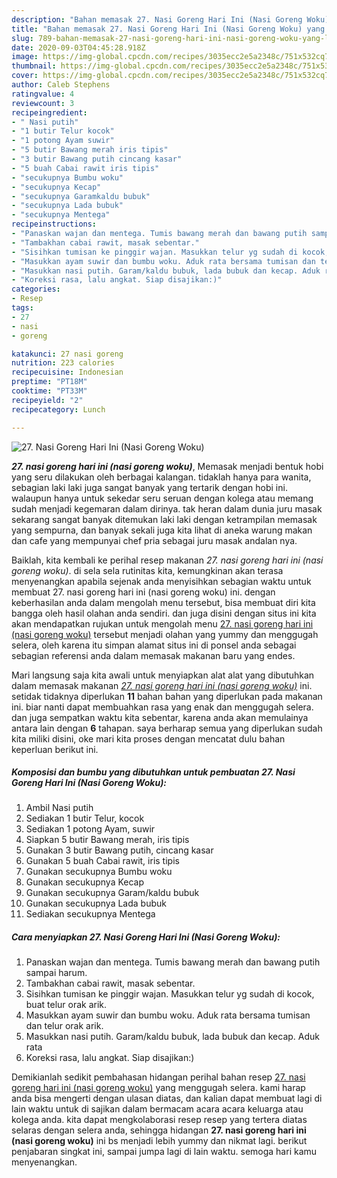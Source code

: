 ```yaml
---
description: "Bahan memasak 27. Nasi Goreng Hari Ini (Nasi Goreng Woku) yang Lezat"
title: "Bahan memasak 27. Nasi Goreng Hari Ini (Nasi Goreng Woku) yang Lezat"
slug: 789-bahan-memasak-27-nasi-goreng-hari-ini-nasi-goreng-woku-yang-lezat
date: 2020-09-03T04:45:28.918Z
image: https://img-global.cpcdn.com/recipes/3035ecc2e5a2348c/751x532cq70/27-nasi-goreng-hari-ini-nasi-goreng-woku-foto-resep-utama.jpg
thumbnail: https://img-global.cpcdn.com/recipes/3035ecc2e5a2348c/751x532cq70/27-nasi-goreng-hari-ini-nasi-goreng-woku-foto-resep-utama.jpg
cover: https://img-global.cpcdn.com/recipes/3035ecc2e5a2348c/751x532cq70/27-nasi-goreng-hari-ini-nasi-goreng-woku-foto-resep-utama.jpg
author: Caleb Stephens
ratingvalue: 4
reviewcount: 3
recipeingredient:
- " Nasi putih"
- "1 butir Telur kocok"
- "1 potong Ayam suwir"
- "5 butir Bawang merah iris tipis"
- "3 butir Bawang putih cincang kasar"
- "5 buah Cabai rawit iris tipis"
- "secukupnya Bumbu woku"
- "secukupnya Kecap"
- "secukupnya Garamkaldu bubuk"
- "secukupnya Lada bubuk"
- "secukupnya Mentega"
recipeinstructions:
- "Panaskan wajan dan mentega. Tumis bawang merah dan bawang putih sampai harum."
- "Tambakhan cabai rawit, masak sebentar."
- "Sisihkan tumisan ke pinggir wajan. Masukkan telur yg sudah di kocok, buat telur orak arik."
- "Masukkan ayam suwir dan bumbu woku. Aduk rata bersama tumisan dan telur orak arik."
- "Masukkan nasi putih. Garam/kaldu bubuk, lada bubuk dan kecap. Aduk rata"
- "Koreksi rasa, lalu angkat. Siap disajikan:)"
categories:
- Resep
tags:
- 27
- nasi
- goreng

katakunci: 27 nasi goreng 
nutrition: 223 calories
recipecuisine: Indonesian
preptime: "PT18M"
cooktime: "PT33M"
recipeyield: "2"
recipecategory: Lunch

---
```



![27. Nasi Goreng Hari Ini (Nasi Goreng Woku)](https://img-global.cpcdn.com/recipes/3035ecc2e5a2348c/751x532cq70/27-nasi-goreng-hari-ini-nasi-goreng-woku-foto-resep-utama.jpg)

<b><i>27. nasi goreng hari ini (nasi goreng woku)</i></b>, Memasak menjadi bentuk hobi yang seru dilakukan oleh berbagai kalangan. tidaklah hanya para wanita, sebagian laki laki juga sangat banyak yang tertarik dengan hobi ini. walaupun hanya untuk sekedar seru seruan dengan kolega atau memang sudah menjadi kegemaran dalam dirinya. tak heran dalam dunia juru masak sekarang sangat banyak ditemukan laki laki dengan ketrampilan memasak yang sempurna, dan banyak sekali juga kita lihat di aneka warung makan dan cafe yang mempunyai chef pria sebagai juru masak andalan nya.

Baiklah, kita kembali ke perihal resep makanan <i>27. nasi goreng hari ini (nasi goreng woku)</i>. di sela sela rutinitas kita, kemungkinan akan terasa menyenangkan apabila sejenak anda menyisihkan sebagian waktu untuk membuat 27. nasi goreng hari ini (nasi goreng woku) ini. dengan keberhasilan anda dalam mengolah menu tersebut, bisa membuat diri kita bangga oleh hasil olahan anda sendiri. dan juga disini dengan situs ini kita akan mendapatkan rujukan untuk mengolah menu <u>27. nasi goreng hari ini (nasi goreng woku)</u> tersebut menjadi olahan yang yummy dan menggugah selera, oleh karena itu simpan alamat situs ini di ponsel anda sebagai sebagian referensi anda dalam memasak makanan baru yang endes.




Mari langsung saja kita awali untuk menyiapkan alat alat yang dibutuhkan dalam memasak makanan <u><i>27. nasi goreng hari ini (nasi goreng woku)</i></u> ini. setidak tidaknya diperlukan <b>11</b> bahan bahan yang diperlukan pada makanan ini. biar nanti dapat membuahkan rasa yang enak dan menggugah selera. dan juga sempatkan waktu kita sebentar, karena anda akan memulainya antara lain dengan <b>6</b> tahapan. saya berharap semua yang diperlukan sudah kita miliki disini, oke mari kita proses dengan mencatat dulu bahan keperluan berikut ini.

<!--inarticleads1-->

##### Komposisi dan bumbu yang dibutuhkan untuk pembuatan 27. Nasi Goreng Hari Ini (Nasi Goreng Woku):

1. Ambil  Nasi putih
1. Sediakan 1 butir Telur, kocok
1. Sediakan 1 potong Ayam, suwir
1. Siapkan 5 butir Bawang merah, iris tipis
1. Gunakan 3 butir Bawang putih, cincang kasar
1. Gunakan 5 buah Cabai rawit, iris tipis
1. Gunakan secukupnya Bumbu woku
1. Gunakan secukupnya Kecap
1. Gunakan secukupnya Garam/kaldu bubuk
1. Gunakan secukupnya Lada bubuk
1. Sediakan secukupnya Mentega




<!--inarticleads2-->

##### Cara menyiapkan 27. Nasi Goreng Hari Ini (Nasi Goreng Woku):

1. Panaskan wajan dan mentega. Tumis bawang merah dan bawang putih sampai harum.
1. Tambakhan cabai rawit, masak sebentar.
1. Sisihkan tumisan ke pinggir wajan. Masukkan telur yg sudah di kocok, buat telur orak arik.
1. Masukkan ayam suwir dan bumbu woku. Aduk rata bersama tumisan dan telur orak arik.
1. Masukkan nasi putih. Garam/kaldu bubuk, lada bubuk dan kecap. Aduk rata
1. Koreksi rasa, lalu angkat. Siap disajikan:)




Demikianlah sedikit pembahasan hidangan perihal bahan resep <u>27. nasi goreng hari ini (nasi goreng woku)</u> yang menggugah selera. kami harap anda bisa mengerti dengan ulasan diatas, dan kalian dapat membuat lagi di lain waktu untuk di sajikan dalam bermacam acara acara keluarga atau kolega anda. kita dapat mengkolaborasi resep resep yang tertera diatas selaras dengan selera anda, sehingga hidangan <b>27. nasi goreng hari ini (nasi goreng woku)</b> ini bs menjadi lebih yummy dan nikmat lagi. berikut penjabaran singkat ini, sampai jumpa lagi di lain waktu. semoga hari kamu menyenangkan.
